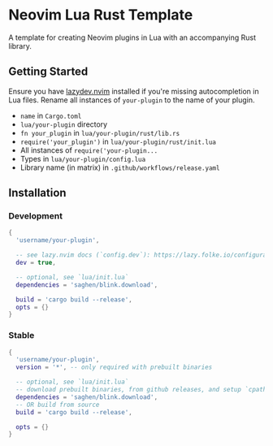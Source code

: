 # Neovim Lua Rust Template

A template for creating Neovim plugins in Lua with an accompanying Rust library.

## Getting Started

Ensure you have [lazydev.nvim](https://github.com/folke/lazydev.nvim) installed if you're missing autocompletion in Lua files. Rename all instances of `your-plugin` to the name of your plugin.

- `name` in `Cargo.toml`
- `lua/your-plugin` directory
- `fn your_plugin` in `lua/your-plugin/rust/lib.rs`
- `require('your_plugin')` in `lua/your-plugin/rust/init.lua`
- All instances of `require('your-plugin...`
- Types in `lua/your-plugin/config.lua`
- Library name (in matrix) in `.github/workflows/release.yaml`

## Installation

### Development

```lua
{
  'username/your-plugin',

  -- see lazy.nvim docs (`config.dev`): https://lazy.folke.io/configuration
  dev = true,

  -- optional, see `lua/init.lua`
  dependencies = 'saghen/blink.download',

  build = 'cargo build --release',
  opts = {}
}
```

### Stable

```lua
{
  'username/your-plugin',
  version = '*', -- only required with prebuilt binaries

  -- optional, see `lua/init.lua`
  -- download prebuilt binaries, from github releases, and setup `cpath`
  dependencies = 'saghen/blink.download',
  -- OR build from source
  build = 'cargo build --release',

  opts = {}
}
